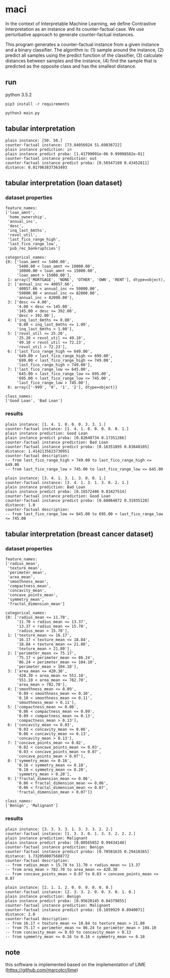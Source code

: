 # maci

In the context of Interpretable Machine Learning, we define Contrastive Interpretation as an instance and its counter-factual case. We use perturbative approach to generate counter-factual instances.

This program generates a counter-factual instance from a given instance and a binary classifier. The algorithm is: (1) sample around the instance, (2) predict all samples using the predict function of the classifier, (3) calculate distances between samples and the instance, (4) find the sample that is predicted as the opposite class and has the smallest distance.

## run

python 3.5.2

```pip3 install -r requirements```

```python3 main.py```

## tabular interpretation

```
plain instance: [50. 50.]
counter-factual instance: [73.84056924 51.69836722]
plain instance prediction: in
plain instance predict proba: [1.41799091e-06 9.99998582e-01]
counter-factual instance prediction: out
counter-factual instance predict proba: [0.56547189 0.43452811]
distance: 0.817063837363493
```

## tabular interpretation (loan dataset)

### dataset properties

```
feature_names:
['loan_amnt',
 'home_ownership',
 'annual_inc',
 'desc',
 'inq_last_6mths',
 'revol_util',
 'last_fico_range_high',
 'last_fico_range_low',
 'pub_rec_bankruptcies']

categorical_names:
{0: ['loan_amnt <= 5400.00',
     '5400.00 < loan_amnt <= 10000.00',
     '10000.00 < loan_amnt <= 15000.00',
     'loan_amnt > 15000.00'],
 1: array(['MORTGAGE', 'NONE', 'OTHER', 'OWN', 'RENT'], dtype=object),
 2: ['annual_inc <= 40057.66',
     '40057.66 < annual_inc <= 59000.00',
     '59000.00 < annual_inc <= 82000.00',
     'annual_inc > 82000.00'],
 3: ['desc <= 4.00',
     '4.00 < desc <= 145.00',
     '145.00 < desc <= 392.00',
     'desc > 392.00'],
 4: ['inq_last_6mths <= 0.00',
     '0.00 < inq_last_6mths <= 1.00',
     'inq_last_6mths > 1.00'],
 5: ['revol_util <= 25.20',
     '25.20 < revol_util <= 49.10',
     '49.10 < revol_util <= 72.23',
     'revol_util > 72.23'],
 6: ['last_fico_range_high <= 649.00',
     '649.00 < last_fico_range_high <= 699.00',
     '699.00 < last_fico_range_high <= 749.00',
     'last_fico_range_high > 749.00'],
 7: ['last_fico_range_low <= 645.00',
     '645.00 < last_fico_range_low <= 695.00',
     '695.00 < last_fico_range_low <= 745.00',
     'last_fico_range_low > 745.00'],
 8: array(['-999', '0', '1', '2'], dtype=object)}

class_names:
['Good Loan', 'Bad Loan']
```

### results

```
plain instance: [1. 4. 1. 0. 0. 0. 3. 3. 1.]
counter-factual instance: [1. 4. 1. 0. 0. 0. 0. 0. 1.]
plain instance prediction: Good Loan
plain instance predict proba: [0.82648734 0.17351266]
counter-factual instance prediction: Bad Loan
counter-factual instance predict proba: [0.16351895 0.83648105]
distance: 1.4142135623730951
counter-factual description:
-- from last_fico_range_high > 749.00 to last_fico_range_high <= 649.00
-- from last_fico_range_low > 745.00 to last_fico_range_low <= 645.00
```

```
plain instance: [3. 4. 1. 3. 1. 3. 0. 0. 1.]
counter-factual instance: [3. 4. 1. 3. 1. 3. 0. 2. 1.]
plain instance prediction: Bad Loan
plain instance predict proba: [0.16572486 0.83427514]
counter-factual instance prediction: Good Loan
counter-factual instance predict proba: [0.68064872 0.31935128]
distance: 1.0
counter-factual description:
-- from last_fico_range_low <= 645.00 to 695.00 < last_fico_range_low <= 745.00
```

## tabular interpretation (breast cancer dataset)

### dataset properties

```
feature_names:
['radius_mean',
 'texture_mean',
 'perimeter_mean',
 'area_mean',
 'smoothness_mean',
 'compactness_mean',
 'concavity_mean',
 'concave_points_mean',
 'symmetry_mean',
 'fractal_dimension_mean']

categorical_names:
{0: ['radius_mean <= 11.70',
     '11.70 < radius_mean <= 13.37',
     '13.37 < radius_mean <= 15.78',
     'radius_mean > 15.78'],
 1: ['texture_mean <= 16.17',
     '16.17 < texture_mean <= 18.84',
     '18.84 < texture_mean <= 21.80',
     'texture_mean > 21.80'],
 2: ['perimeter_mean <= 75.17',
     '75.17 < perimeter_mean <= 86.24',
     '86.24 < perimeter_mean <= 104.10',
     'perimeter_mean > 104.10'],
 3: ['area_mean <= 420.30',
     '420.30 < area_mean <= 551.10',
     '551.10 < area_mean <= 782.70',
     'area_mean > 782.70'],
 4: ['smoothness_mean <= 0.09',
     '0.09 < smoothness_mean <= 0.10',
     '0.10 < smoothness_mean <= 0.11',
     'smoothness_mean > 0.11'],
 5: ['compactness_mean <= 0.06',
     '0.06 < compactness_mean <= 0.09',
     '0.09 < compactness_mean <= 0.13',
     'compactness_mean > 0.13'],
 6: ['concavity_mean <= 0.03',
     '0.03 < concavity_mean <= 0.06',
     '0.06 < concavity_mean <= 0.13',
     'concavity_mean > 0.13'],
 7: ['concave_points_mean <= 0.02',
     '0.02 < concave_points_mean <= 0.03',
     '0.03 < concave_points_mean <= 0.07',
     'concave_points_mean > 0.07'],
 8: ['symmetry_mean <= 0.16',
     '0.16 < symmetry_mean <= 0.18',
     '0.18 < symmetry_mean <= 0.20',
     'symmetry_mean > 0.20'],
 9: ['fractal_dimension_mean <= 0.06',
     '0.06 < fractal_dimension_mean <= 0.06',
     '0.06 < fractal_dimension_mean <= 0.07',
     'fractal_dimension_mean > 0.07']}

class_names:
['Benign', 'Malignant']
```

### results

```
plain instance: [3. 3. 3. 3. 1. 3. 3. 3. 2. 2.]
counter-factual instance: [1. 3. 3. 0. 1. 3. 3. 2. 2. 2.]
plain instance prediction: Malignant
plain instance predict proba: [0.00565852 0.99434148]
counter-factual instance prediction: Benign
counter-factual instance predict proba: [0.70581635 0.29418365]
distance: 1.7320508075688772
counter-factual description:
-- from radius_mean > 15.78 to 11.70 < radius_mean <= 13.37
-- from area_mean > 782.70 to area_mean <= 420.30
-- from concave_points_mean > 0.07 to 0.03 < concave_points_mean <= 0.07
```

```
plain instance: [2. 1. 1. 2. 0. 0. 0. 0. 0. 0.]
counter-factual instance: [2. 3. 3. 2. 0. 0. 3. 0. 1. 0.]
plain instance prediction: Benign
plain instance predict proba: [0.95620145 0.04379855]
counter-factual instance prediction: Malignant
counter-factual instance predict proba: [0.1059929 0.8940071]
distance: 2.0
counter-factual description:
-- from 16.17 < texture_mean <= 18.84 to texture_mean > 21.80
-- from 75.17 < perimeter_mean <= 86.24 to perimeter_mean > 104.10
-- from concavity_mean <= 0.03 to concavity_mean > 0.13
-- from symmetry_mean <= 0.16 to 0.16 < symmetry_mean <= 0.18
```

## note
this software is implemented based on the implementation of LIME (https://github.com/marcotcr/lime)
